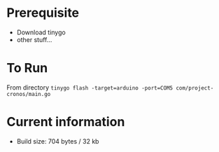 
# Prerequisite
- Download tinygo
- other stuff...

# To Run
From directory
`tinygo flash -target=arduino -port=COM5 com/project-cronos/main.go`


# Current information
- Build size: 704 bytes / 32 kb